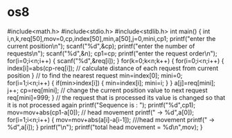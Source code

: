 # os8
#include<math.h>
#include<stdio.h>
#include<stdlib.h>
int main()
{
    int i,n,k,req[50],mov=0,cp,index[50],min,a[50],j=0,mini,cp1;
    printf("enter the current position\n");
    scanf("%d",&cp);
    printf("enter the number of requests\n");
    scanf("%d",&n);
    cp1=cp;
    printf("enter the request order\n");
    for(i=0;i<n;i++)
    {
        scanf("%d",&req[i]);
    }
    for(k=0;k<n;k++)
    {
    for(i=0;i<n;i++)
    {
        index[i]=abs(cp-req[i]); // calculate distance of each request from current position
    }
    // to find the nearest request
    min=index[0];
    mini=0;
    for(i=1;i<n;i++)
    {
        if(min>index[i])
        {
            min=index[i];
            mini=i;
        }
    }
    a[j]=req[mini];
    j++;
    cp=req[mini]; // change the current position value to next request
    req[mini]=999;
    } // the request that is processed its value is changed so that it is not processed again
    printf("Sequence is : ");
    printf("%d",cp1);
    mov=mov+abs(cp1-a[0]);    // head movement
    printf(" -> %d",a[0]);
    for(i=1;i<n;i++)
    {
        mov=mov+abs(a[i]-a[i-1]); ///head movement
        printf(" -> %d",a[i]);
    }
    printf("\n");
    printf("total head movement = %d\n",mov);
}
